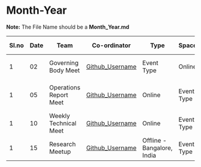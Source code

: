 # Month-Year

**Note:** The File Name should be a **Month_Year.md**

|Sl.no|Date|Team|Co-ordinator|Type|Space|Additional Information|Status|
|----|----|----|----|----|----|----|----|
|1|02|Governing Body Meet|[Github_Username](https://github.com/username)|Event Type|Online|[Video](), [Notes](), [Transcript]()| Done|
|1|05|Operations Report Meet|[Github_Username](https://github.com/username)|Online|Event Type|[Joining Link](), [Video](), [Notes](), [Transcript]()| Done|
|1|10|Weekly Technical Meet|[Github_Username](https://github.com/username)|Online|Event Type|[Joining Link]()| TBD|
|1|15|Research Meetup|[Github_Username](https://github.com/username)|Offline - Bangalore, India|Event Type|[Event Details]()| TBD|
